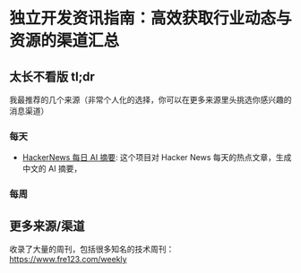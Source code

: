 # 独立开发资讯指南：高效获取行业动态与资源的渠道汇总

## 太长不看版 tl;dr
我最推荐的几个来源（非常个人化的选择，你可以在更多来源里头挑选你感兴趣的消息渠道）

### 每天
- [HackerNews 每日 AI 摘要](https://www.supertechfans.com/cn): 这个项目对 Hacker News 每天的热点文章，生成中文的 AI 摘要，

### 每周


## 更多来源/渠道
收录了大量的周刊，包括很多知名的技术周刊： https://www.fre123.com/weekly

